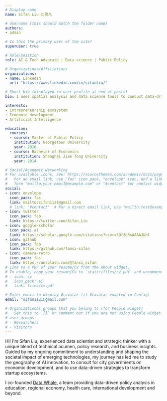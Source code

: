 ```yaml
---
# Display name
name: Sifan Liu 刘思凡

# Username (this should match the folder name)
authors:
- admin

# Is this the primary user of the site?
superuser: true

# Role/position
role: AI & Tech Advocate | Data science | Public Policy

# Organizations/Affiliations
organizations:
- name: LinkedIn
  url: "https://www.linkedin.com/in/sifanliu/"

# Short bio (displayed in user profile at end of posts)
bio: I uses spatial analysis and data science tools to conduct data-driven policy research. I am a [certified RStudio Instructor](https://education.rstudio.com/trainers/people/liu+sifan/). My research interests include regional policy on innovation, entrepreneurship ecosystem, and economic development.

interests:
- Entrepreneurship ecosystem
- Economic development
- Artificial Intelligence

education:
  courses:
  - course: Master of Public Policy
    institution: Georgetown University
    year: 2016
  - course: Bachelor of Economics
    institution: Shanghai Jiao Tong University
    year: 2014

# Social/Academic Networking
# For available icons, see: https://sourcethemes.com/academic/docs/page-builder/#icons
#   For an email link, use "fas" icon pack, "envelope" icon, and a link in the
#   form "mailto:your-email@example.com" or "#contact" for contact widget.
social:
- icon: envelope
  icon_pack: fas
  link: mailto:sifan1121@gmail.com
  # link: '#contact'  # For a direct email link, use "mailto:test@example.org".
- icon: twitter
  icon_pack: fab
  link: https://twitter.com/Sifan_Liu
- icon: google-scholar
  icon_pack: ai
  link: https://scholar.google.com/citations?user=SOfZqRsAAAAJ&hl
- icon: github
  icon_pack: fab
  link: https://github.com/fansi-sifan
- icon: camera-retro
  icon_pack: fas
  link: https://unsplash.com/@fansi_sifan
# Link to a PDF of your resume/CV from the About widget.
# To enable, copy your resume/CV to `static/files/cv.pdf` and uncomment the lines below.
# - icon: cv
#   icon_pack: ai
#   link: files/cv.pdf

# Enter email to display Gravatar (if Gravatar enabled in Config)
email: "sifan1121@gmail.com"

# Organizational groups that you belong to (for People widget)
#   Set this to `[]` or comment out if you are not using People widget.
# user_groups:
# - Researchers
# - Visitors
---
```


Hi! I'm Sifan Liu, experienced data scientist and strategic thinker with a unique blend of technical acumen, policy research, and business insights. Guided by my ongoing commitment to understanding and shaping the societal impact of emerging technologies, my journey has led me to study the geography of AI innovation, to consult for city governments on economic development, and to use data-driven strategies to transform startup ecosystems.

I co-founded [Data Whale](https://www.data-whale.com/), a team providing data-driven policy analysis in education, regional economy, health care, international development and beyond.
